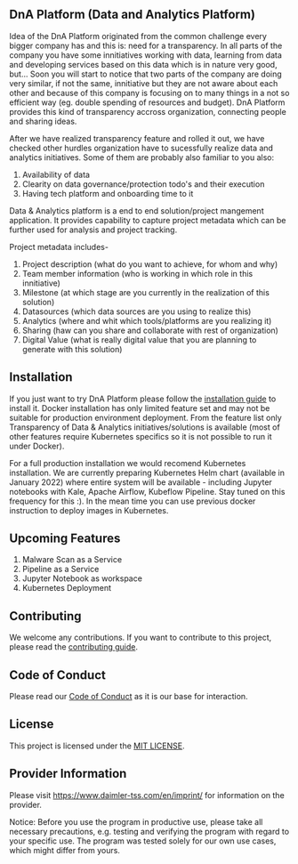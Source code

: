 <!-- SPDX-License-Identifier: MIT -->

## DnA Platform (Data and Analytics Platform)

Idea of the DnA Platform originated from the common challenge every bigger company has and this is: need for a transparency. In all parts of the company you have some innitiatives working with data, learning from data and developing services based on this data which is in nature very good, but...
Soon you will start to notice that two parts of the company are doing very similar, if not the same, innitiative but they are not aware about each other and because of this company is focusing on to many things in a not so efficient way (eg. double spending of resources and budget).
DnA Platform provides this kind of transparency accross organization, connecting people and sharing ideas.

After we have realized transparency feature and rolled it out, we have checked other hurdles organization have to sucessfully realize data and analytics initiatives. Some of them are probably also familiar to you also:

1. Availability of data
2. Clearity on data governance/protection todo's and their execution
3. Having tech platform and onboarding time to it

Data & Analytics platform is a end to end solution/project mangement application. It provides capability to capture project metadata which can be further used for analysis and project tracking.

Project metadata includes-

1. Project description (what do you want to achieve, for whom and why)
2. Team member information (who is working in which role in this innitiative)
3. Milestone (at which stage are you currently in the realization of this solution)
4. Datasources (which data sources are you using to realize this)
5. Analytics (where and whit which tools/platforms are you realizing it)
6. Sharing (haw can you share and collaborate with rest of organization)
7. Digital Value (what is really digital value that you are planning to generate with this solution)

## Installation

If you just want to try DnA Platform please follow the [installation guide](./docs/SETUP-DOCKER-COMPOSE.md) to install it. Docker installation has only limited feature set and may not be suitable for production environment deployment. From the feature list only Transparency of Data & Analytics initiatives/solutions is available (most of other features require Kubernetes specifics so it is not possible to run it under Docker).

For a full production installation we would recomend Kubernetes installation. We are currently preparing Kubernetes Helm chart (available in January 2022) where entire system will be available - including Jupyter notebooks with Kale, Apache Airflow, Kubeflow Pipeline. Stay tuned on this frequency for this :). In the mean time you can use previous docker instruction to deploy images in Kubernetes.

## Upcoming Features

1. Malware Scan as a Service
2. Pipeline as a Service
3. Jupyter Notebook as workspace
4. Kubernetes Deployment

## Contributing

We welcome any contributions.
If you want to contribute to this project, please read the [contributing guide](CONTRIBUTING.md).

## Code of Conduct

Please read our [Code of Conduct](https://github.com/Daimler/daimler-foss/blob/master/CODE_OF_CONDUCT.md) as it is our base for interaction.

## License

This project is licensed under the [MIT LICENSE](LICENSE).

## Provider Information

Please visit <https://www.daimler-tss.com/en/imprint/> for information on the provider.

Notice: Before you use the program in productive use, please take all necessary precautions,
e.g. testing and verifying the program with regard to your specific use.
The program was tested solely for our own use cases, which might differ from yours.
